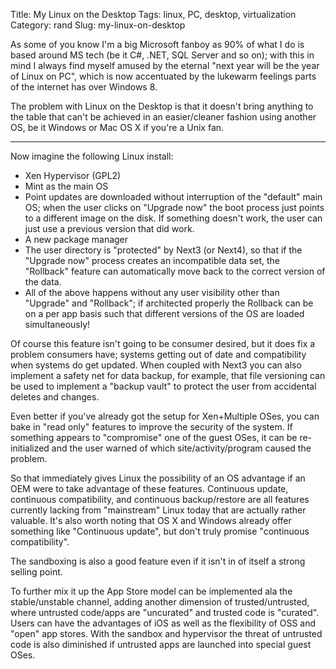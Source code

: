 Title: My Linux on the Desktop
Tags: linux, PC, desktop, virtualization
Category: rand
Slug: my-linux-on-desktop

As some of you know I'm a big Microsoft fanboy as 90% of what I do is based around MS tech (be it C#, .NET, SQL Server and so on); with this in mind I always find myself amused by the eternal "next year will be the year of Linux on PC", which is now accentuated by the lukewarm feelings parts of the internet has over Windows 8.

The problem with Linux on the Desktop is that it doesn't bring anything to the table that can't be achieved in an easier/cleaner fashion using another OS, be it Windows or Mac OS X if you're a Unix fan.

***

Now imagine the following Linux install:

* Xen Hypervisor (GPL2)
* Mint as the main OS
* Point updates are downloaded without interruption of the "default" main OS; when the user clicks on "Upgrade now" the boot process just points to a different image on the disk. If something doesn't work, the user can just use a previous version that did work.
* A new package manager
* The user directory is "protected" by Next3 (or Next4), so that if the "Upgrade now" process creates an incompatible data set, the "Rollback" feature can automatically move back to the correct version of the data.
* All of the above happens without any user visibility other than "Upgrade" and "Rollback"; if architected properly the Rollback can be on a per app basis such that different versions of the OS are loaded simultaneously!

Of course this feature isn't going to be consumer desired, but it does fix a problem consumers have; systems getting out of date and compatibility when systems do get updated. When coupled with Next3 you can also implement a safety net for data backup, for example, that file versioning can be used to implement a "backup vault" to protect the user from accidental deletes and changes.

Even better if you've already got the setup for Xen+Multiple OSes, you can bake in "read only" features to improve the security of the system. If something appears to "compromise" one of the guest OSes, it can be re-initialized and the user warned of which site/activity/program caused the problem.

So that immediately gives Linux the possibility of an OS advantage if an OEM were to take advantage of these features. Continuous update, continuous compatibility, and continuous backup/restore are all features currently lacking from "mainstream" Linux today that are actually rather valuable. It's also worth noting that OS X and Windows already offer something like "Continuous update", but don't truly promise "continuous compatibility".

The sandboxing is also a good feature even if it isn't in of itself a strong selling point.

To further mix it up the App Store model can be implemented ala the stable/unstable channel, adding another dimension of trusted/untrusted, where untrusted code/apps are "uncurated" and trusted code is "curated". Users can have the advantages of iOS as well as the flexibility of OSS and "open" app stores. With the sandbox and hypervisor the threat of untrusted code is also diminished if untrusted apps are launched into special guest OSes.